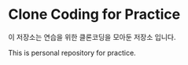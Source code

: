 # Clone Coding for Practice

이 저장소는 연습을 위한 클론코딩을 모아둔 저장소 입니다.

This is personal repository for practice.